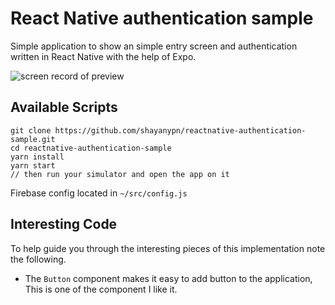 # React Native authentication sample

Simple application to show an simple entry screen and authentication written in React Native with the help of Expo.

![screen record of preview](https://github.com/shayanypn/reactnative-authentication-sample/blob/master/preview.gif)

## Available Scripts

    git clone https://github.com/shayanypn/reactnative-authentication-sample.git
    cd reactnative-authentication-sample
    yarn install
    yarn start
    // then run your simulator and open the app on it

Firebase config located in `~/src/config.js`

## Interesting Code

To help guide you through the interesting pieces of this implementation note the following.

- The `Button` component makes it easy to add button to the application, This is one of the component I like it.
